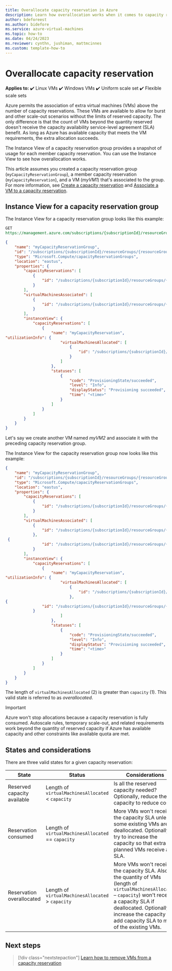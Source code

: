 ```yaml
---
title: Overallocate capacity reservation in Azure
description: Learn how overallocation works when it comes to capacity reservation.
author: bdeforeest
ms.author: bidefore
ms.service: azure-virtual-machines
ms.topic: how-to
ms.date: 04/24/2023
ms.reviewer: cynthn, jushiman, mattmcinnes
ms.custom: template-how-to
---
```


  # Overallocate capacity reservation

**Applies to:** :heavy_check_mark: Linux VMs :heavy_check_mark: Windows VMs :heavy_check_mark: Uniform scale set :heavy_check_mark: Flexible scale sets

Azure permits the association of extra virtual machines (VMs) above the number of capacity reservations. These VMs are available to allow for burst and other scale-out scenarios without the limits of reserved capacity. The only difference is that the count of VMs beyond the quantity reserved doesn't receive the capacity availability service-level agreement (SLA) benefit. As long as Azure has available capacity that meets the VM requirements, the extra allocation succeeds.

The Instance View of a capacity reservation group provides a snapshot of usage for each member capacity reservation. You can use the Instance View to see how overallocation works.

This article assumes you created a capacity reservation group (`myCapacityReservationGroup`), a member capacity reservation (`myCapacityReservation`), and a VM (*myVM1*) that's associated to the group. For more information, see [Create a capacity reservation](capacity-reservation-create.md) and [Associate a VM to a capacity reservation](capacity-reservation-associate-vm.md).

## Instance View for a capacity reservation group

The Instance View for a capacity reservation group looks like this example:

```rest
GET 
https://management.azure.com/subscriptions/{subscriptionId}/resourceGroups/{resourceGroupName}/providers/Microsoft.Compute/CapacityReservationGroups/myCapacityReservationGroup?$expand=instanceview&api-version=2021-04-01
```

```json
{ 
    "name": "myCapacityReservationGroup", 
    "id": "/subscriptions/{subscriptionId}/resourceGroups/{resourceGroupName}/providers/Microsoft.Compute/capacityReservationGroups/myCapacityReservationGroup", 
    "type": "Microsoft.Compute/capacityReservationGroups", 
    "location": "eastus", 
    "properties": { 
        "capacityReservations": [ 
            { 
                "id": "/subscriptions/{subscriptionId}/resourceGroups/{resourceGroupName}/providers/Microsoft.Compute/capacityReservationGroups/MYCAPACITYRESERVATIONGROUP/capacityReservations/MYCAPACITYRESERVATION" 
            } 
        ], 
        "virtualMachinesAssociated": [ 
            { 
                "id": "/subscriptions/{subscriptionId}/resourceGroups/{resourceGroupName}/providers/Microsoft.Compute/virtualMachines/myVM1" 
            } 
        ], 
        "instanceView": { 
            "capacityReservations": [ 
                { 
                    "name": "myCapacityReservation", 
"utilizationInfo": { 
                        "virtualMachinesAllocated": [ 
                            { 
                                "id": "/subscriptions/{subscriptionId}/resourceGroups/{resourceGroupName}/providers/Microsoft.Compute/virtualMachines/myVM1" 
                            } 
                        ] 
                    }, 
                    "statuses": [ 
                        { 
                            "code": "ProvisioningState/succeeded", 
                            "level": "Info", 
                            "displayStatus": "Provisioning succeeded", 
                            "time": "<time>" 
                        } 
                    ] 
                } 
            ] 
        } 
    } 
} 
```

Let's say we create another VM named *myVM2* and associate it with the preceding capacity reservation group.

The Instance View for the capacity reservation group now looks like this example:

```json
{ 
    "name": "myCapacityReservationGroup", 
    "id": "/subscriptions/{subscriptionId}/resourceGroups/{resourceGroupName}/providers/Microsoft.Compute/capacityReservationGroups/myCapacityReservationGroup", 
    "type": "Microsoft.Compute/capacityReservationGroups", 
    "location": "eastus", 
    "properties": { 
        "capacityReservations": [ 
            { 
                "id": "/subscriptions/{subscriptionId}/resourceGroups/{resourceGroupName}/providers/Microsoft.Compute/capacityReservationGroups/MYCAPACITYRESERVATIONGROUP/capacityReservations/MYCAPACITYRESERVATION" 
            } 
        ], 
        "virtualMachinesAssociated": [ 
            { 
                "id": "/subscriptions/{subscriptionId}/resourceGroups/{resourceGroupName}/providers/Microsoft.Compute/virtualMachines/myVM1" 
            }, 
 { 
                "id": "/subscriptions/{subscriptionId}/resourceGroups/{resourceGroupName}/providers/Microsoft.Compute/virtualMachines/myVM2" 
            } 
        ], 
        "instanceView": { 
            "capacityReservations": [ 
                { 
                    "name": "myCapacityReservation", 
"utilizationInfo": { 
                        "virtualMachinesAllocated": [ 
                            { 
                                "id": "/subscriptions/{subscriptionId}/resourceGroups/{resourceGroupName}/providers/Microsoft.Compute/virtualMachines/myVM1" 
                            }, 
{ 
                "id": "/subscriptions/{subscriptionId}/resourceGroups/{resourceGroupName}/providers/Microsoft.Compute/virtualMachines/myVM2" 
            } 
                        ] 
                    }, 
                    "statuses": [ 
                        { 
                            "code": "ProvisioningState/succeeded", 
                            "level": "Info", 
                            "displayStatus": "Provisioning succeeded", 
                            "time": "<time>" 
                        } 
                    ] 
                } 
            ] 
        } 
    } 
} 
``` 

The length of `virtualMachinesAllocated` (2) is greater than `capacity` (1). This valid state is referred to as *overallocated*.

> [!IMPORTANT]
> Azure won't stop allocations because a capacity reservation is fully consumed. Autoscale rules, temporary scale-out, and related requirements work beyond the quantity of reserved capacity if Azure has available capacity and other constraints like available quota are met.

## States and considerations

There are three valid states for a given capacity reservation:

| State  | Status  | Considerations  |
|---|---|---|
| Reserved capacity available  | Length of `virtualMachinesAllocated` < `capacity`  | Is all the reserved capacity needed? Optionally, reduce the capacity to reduce costs.  |
| Reservation consumed  | Length of `virtualMachinesAllocated` == `capacity`  | More VMs won't receive the capacity SLA unless some existing VMs are deallocated. Optionally, try to increase the capacity so that extra planned VMs receive an SLA.  |
| Reservation overallocated  | Length of `virtualMachinesAllocated` > `capacity`  | More VMs won't receive the capacity SLA. Also, the quantity of VMs (length of `virtualMachinesAllocated` – `capacity`) won't receive a capacity SLA if deallocated. Optionally, increase the capacity to add capacity SLA to more of the existing VMs.  |

## Next steps

> [!div class="nextstepaction"]
> [Learn how to remove VMs from a capacity reservation](capacity-reservation-remove-vm.md)
